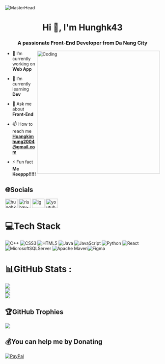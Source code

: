 <img src="https://media.giphy.com/media/BWZslVd1zXsHK/giphy.gif?cid=790b7611o6j7qi2ylzjasoue6y0bifhilr1ucfdu4kqsyxm9&ep=v1_gifs_search&rid=giphy.gif&ct=g" alt="MasterHead" />





<h1 align="center">Hi 👋, I'm Hunghk43</h1>
<h3 align="center">A passionate Front-End Developer from Da Nang City</h3>
<img align="right" alt="Coding" width="400" src="https://media.giphy.com/media/RbDKaczqWovIugyJmW/giphy.gif">



- 🔭 I’m currently working on **Web App**

- 🌱 I’m currently learning **Dev**

- 💬 Ask me about **Front-End**

- 📫 How to reach me **Hoangkimhung2004@gmail.com**

- ⚡ Fun fact **Me Keeppp!!!!!**

## 🌐Socials
<p align="left">
<a href="https://www.facebook.com/hunghk43?locale=vi_VN" target="blank"><img align="center" src="https://raw.githubusercontent.com/rahuldkjain/github-profile-readme-generator/master/src/images/icons/Social/facebook.svg" alt="hunghk43" height="30" width="40" /></a>
<a href="https://www.tiktok.com/@hunghk43" target="blank"><img align="center" src="https://i.imgur.com/hukMKd0.png" alt="rishav-chanda-b89a791b3" height="30" width="40" /></a>
<a href="https://www.instagram.com/_hunghk43" target="blank"><img align="center" src="https://raw.githubusercontent.com/rahuldkjain/github-profile-readme-generator/master/src/images/icons/Social/instagram.svg" alt="ig" height="30" width="40" /></a>
<a href="https://www.youtube.com/@kimhung3094" target="blank"><img align="center" src="https://raw.githubusercontent.com/rahuldkjain/github-profile-readme-generator/master/src/images/icons/Social/youtube.svg" alt="youtube" height="30" width="40" /></a>
</p>



# 💻Tech Stack

![C++](https://img.shields.io/badge/c++-%2300599C.svg?style=for-the-badge&logo=c%2B%2B&logoColor=white) ![CSS3](https://img.shields.io/badge/css3-%231572B6.svg?style=for-the-badge&logo=css3&logoColor=white) ![HTML5](https://img.shields.io/badge/html5-%23E34F26.svg?style=for-the-badge&logo=html5&logoColor=white) ![Java](https://img.shields.io/badge/java-%23ED8B00.svg?style=for-the-badge&logo=java&logoColor=white) ![JavaScript](https://img.shields.io/badge/javascript-%23323330.svg?style=for-the-badge&logo=javascript&logoColor=%23F7DF1E) ![Python](https://img.shields.io/badge/python-3670A0?style=for-the-badge&logo=python&logoColor=ffdd54) ![React](https://img.shields.io/badge/react-%2320232a.svg?style=for-the-badge&logo=react&logoColor=%2361DAFB) ![MicrosoftSQLServer](https://img.shields.io/badge/Microsoft%20SQL%20Sever-CC2927?style=for-the-badge&logo=microsoft%20sql%20server&logoColor=white) ![Apache Maven](https://img.shields.io/badge/Apache%20Maven-C71A36?style=for-the-badge&logo=Apache%20Maven&logoColor=white)![Figma](https://img.shields.io/badge/figma-%23F24E1E.svg?style=for-the-badge&logo=figma&logoColor=white)
# 📊GitHub Stats :
![](https://github-readme-stats.vercel.app/api?username=hunghk43&theme=radical&hide_border=false&include_all_commits=false&count_private=true)<br/>
![](https://github-readme-streak-stats.herokuapp.com/?user=hunghk43&theme=radical&hide_border=false)<br/>
![](https://github-readme-stats.vercel.app/api/top-langs/?username=hunghk43&theme=radical&hide_border=false&include_all_commits=false&count_private=true&layout=compact)

## 🏆GitHub Trophies
![](https://github-trophies.vercel.app/?username=hunghk43&theme=radical&no-frame=true&no-bg=false&margin-w=4)




  ## 💰You can help me by Donating
  [![PayPal](https://img.shields.io/badge/PayPal-00457C?style=for-the-badge&logo=paypal&logoColor=white)](https://paypal.me/@hunghk43) 


  
